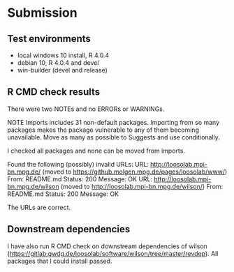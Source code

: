 # Submission
## Test environments
* local windows 10 install, R 4.0.4
* debian 10, R 4.0.4 and devel
* win-builder (devel and release)

## R CMD check results
There were two NOTEs and no ERRORs or WARNINGs.

NOTE
Imports includes 31 non-default packages.
Importing from so many packages makes the package vulnerable to any of them becoming unavailable. Move as many as possible to Suggests and use conditionally.

I checked all packages and none can be moved from imports.

Found the following (possibly) invalid URLs:
  URL: http://loosolab.mpi-bn.mpg.de/ (moved to https://github.molgen.mpg.de/pages/loosolab/www/)
    From: README.md
    Status: 200
    Message: OK
  URL: http://loosolab.mpi-bn.mpg.de/wilson (moved to http://loosolab.mpi-bn.mpg.de/wilson/)
    From: README.md
    Status: 200
    Message: OK
    
The URLs are correct.

## Downstream dependencies
I have also run R CMD check on downstream dependencies of wilson 
(https://gitlab.gwdg.de/loosolab/software/wilson/tree/master/revdep).
All packages that I could install passed.
